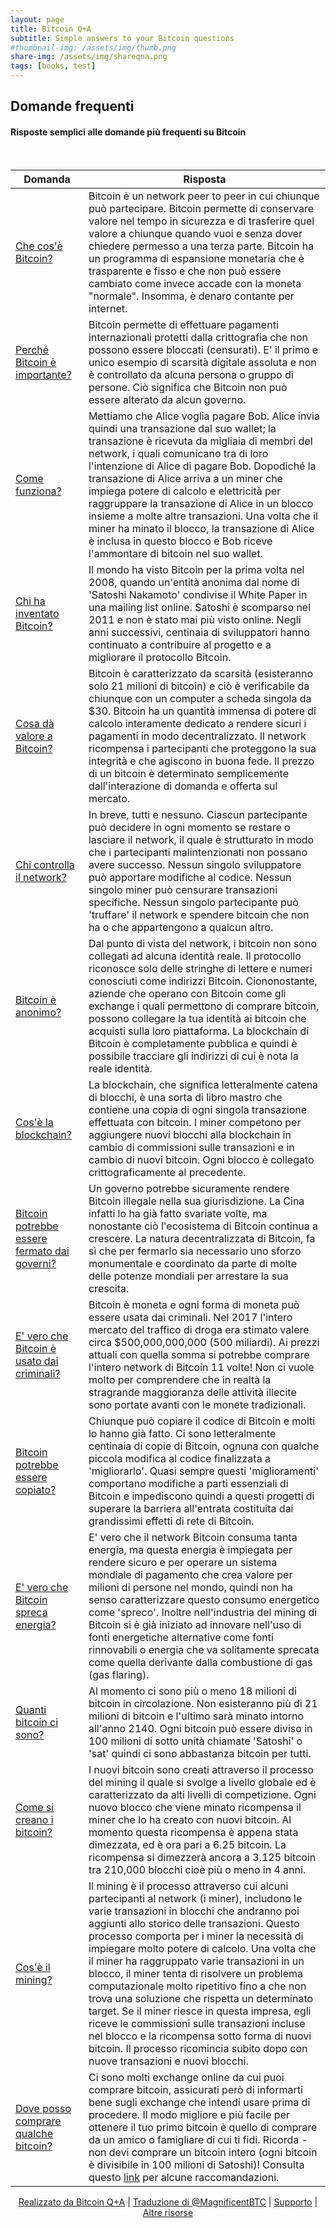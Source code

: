 ```yaml
---
layout: page
title: Bitcoin Q+A
subtitle: Simple answers to your Bitcoin questions
#thumbnail-img: /assets/img/thumb.png
share-img: /assets/img/shareqna.png
tags: [books, test]
---
```


## Domande frequenti

#### Risposte semplici alle domande più frequenti su Bitcoin

<br/>


| Domanda                                                   | Risposta                                                                             |
|------------------------------------------------------------|------------------------------------------------------------------------------------|
| [Che cos'è Bitcoin?]()                 | Bitcoin è un network peer to peer in cui chiunque può partecipare. Bitcoin permette di conservare valore nel tempo in sicurezza e di trasferire quel valore a chiunque quando vuoi e senza dover chiedere permesso a una terza parte. Bitcoin ha un programma di espansione monetaria che è trasparente e fisso e che non può essere cambiato come invece accade con la moneta "normale". Insomma, è denaro contante per internet.                                     |
| [Perché Bitcoin è importante?]()     | Bitcoin permette di effettuare pagamenti internazionali protetti dalla crittografia che non possono essere bloccati (censurati). E' il primo e unico esempio di scarsità digitale assoluta e non è controllato da alcuna persona o gruppo di persone. Ciò significa che Bitcoin non può essere alterato da alcun governo.                               |
| [Come funziona?]()    | Mettiamo che Alice voglia pagare Bob. Alice invia quindi una transazione dal suo wallet; la transazione è ricevuta da migliaia di membri del network, i quali comunicano tra di loro l'intenzione di Alice di pagare Bob. Dopodiché la transazione di Alice arriva a un miner che impiega potere di calcolo e elettricità per raggruppare la transazione di Alice in un blocco insieme a molte altre transazioni. Una volta che il miner ha minato il blocco, la transazione di Alice è inclusa in questo blocco e Bob riceve l'ammontare di bitcoin nel suo wallet. |
| [Chi ha inventato Bitcoin?]()      | Il mondo ha visto Bitcoin per la prima volta nel 2008, quando un'entità anonima dal nome di 'Satoshi Nakamoto' condivise il White Paper in una mailing list online. Satoshi è scomparso nel 2011 e non è stato mai più visto online. Negli anni successivi, centinaia di sviluppatori hanno continuato a contribuire al progetto e a migliorare il protocollo Bitcoin. |
| [Cosa dà valore a Bitcoin?]()      | Bitcoin è caratterizzato da scarsità (esisteranno solo 21 milioni di bitcoin) e ciò è verificabile da chiunque con un computer a scheda singola da $30. Bitcoin ha un quantità immensa di potere di calcolo interamente dedicato a rendere sicuri i pagamenti in modo decentralizzato. Il network ricompensa i partecipanti che proteggono la sua integrità e che agiscono in buona fede. Il prezzo di un bitcoin è determinato semplicemente dall'interazione di domanda e offerta sul mercato. |      
| [Chi controlla il network?]()      | In breve, tutti e nessuno. Ciascun partecipante può decidere in ogni momento se restare o lasciare il network, il quale è strutturato in modo che i partecipanti malintenzionati non possano avere successo. Nessun singolo sviluppatore può apportare modifiche al codice. Nessun singolo miner può censurare transazioni specifiche. Nessun singolo partecipante può 'truffare' il network e spendere bitcoin che non ha o che appartengono a qualcun altro. |
| [Bitcoin è anonimo?]()      | Dal punto di vista del network, i bitcoin non sono collegati ad alcuna identità reale. Il protocollo riconosce solo delle stringhe di lettere e numeri conosciuti come indirizzi Bitcoin. Ciononostante, aziende che operano con Bitcoin come gli exchange i quali permettono di comprare bitcoin, possono collegare la tua identità ai bitcoin che acquisti sulla loro piattaforma. La blockchain di Bitcoin è completamente pubblica e quindi è possibile tracciare gli indirizzi di cui è nota la reale identità. |
| [Cos'è la blockchain?]()      | La blockchain, che significa letteralmente catena di blocchi, è una sorta di libro mastro che contiene una copia di ogni singola transazione effettuata con bitcoin. I miner competono per aggiungere nuovi blocchi alla blockchain in cambio di commissioni sulle transazioni e in cambio di nuovi bitcoin. Ogni blocco è collegato crittograficamente al precedente. |
| [Bitcoin potrebbe essere fermato dai governi?]()     | Un governo potrebbe sicuramente rendere Bitcoin illegale nella sua giurisdizione. La Cina infatti lo ha già fatto svariate volte, ma nonostante ciò l'ecosistema di Bitcoin continua a crescere. La natura decentralizzata di Bitcoin, fa sì che per fermarlo sia necessario uno sforzo monumentale e coordinato da parte di molte delle potenze mondiali per arrestare la sua crescita. |
| [E' vero che Bitcoin è usato dai criminali?]()      | Bitcoin è moneta e ogni forma di moneta può essere usata dai criminali. Nel 2017 l'intero mercato del traffico di droga era stimato valere circa $500,000,000,000 (500 miliardi). Ai prezzi attuali con quella somma si potrebbe comprare l'intero network di Bitcoin 11 volte! Non ci vuole molto per comprendere che in realtà la stragrande maggioranza delle attività illecite sono portate avanti con le monete tradizionali.  |
| [Bitcoin potrebbe essere copiato?]()      | Chiunque può copiare il codice di Bitcoin e molti lo hanno già fatto. Ci sono letteralmente centinaia di copie di Bitcoin, ognuna con qualche piccola modifica al codice finalizzata a 'migliorarlo'. Quasi sempre questi 'miglioramenti' comportano modifiche a parti essenziali di Bitcoin e impediscono quindi a questi progetti di superare la barriera all'entrata costituita dai grandissimi effetti di rete di Bitcoin.  |
| [E' vero che Bitcoin spreca energia?]()     | E' vero che il network Bitcoin consuma tanta energia, ma questa energia è impiegata per rendere sicuro e per operare un sistema mondiale di pagamento che crea valore per milioni di persone nel mondo, quindi non ha senso caratterizzare questo consumo energetico come 'spreco'. Inoltre nell'industria del mining di Bitcoin si è già iniziato ad innovare nell'uso di fonti energetiche alternative come fonti rinnovabili o energia che va solitamente sprecata come quella derivante dalla combustione di gas (gas flaring).  |
| [Quanti bitcoin ci sono?]()     | Al momento ci sono più o meno 18 milioni di bitcoin in circolazione. Non esisteranno più di 21 milioni di bitcoin e l'ultimo sarà minato intorno all'anno 2140. Ogni bitcoin può essere diviso in 100 milioni di sotto unità chiamate 'Satoshi' o 'sat' quindi ci sono abbastanza bitcoin per tutti.  |
| [Come si creano i bitcoin?]()     | I nuovi bitcoin sono creati attraverso il processo del mining il quale si svolge a livello globale ed è caratterizzato da alti livelli di competizione. Ogni nuovo blocco che viene minato ricompensa il miner che lo ha creato con nuovi bitcoin. Al momento questa ricompensa è appena stata dimezzata, ed è ora pari a 6.25 bitcoin. La ricompensa si dimezzerà ancora a 3.125 bitcoin tra 210,000 blocchi cioè più o meno in 4 anni.  |
| [Cos'è il mining?]()     | Il mining è il processo attraverso cui alcuni partecipanti al network (i miner), includono le varie transazioni in blocchi che andranno poi aggiunti allo storico delle transazioni. Questo processo comporta per i miner la necessità di impiegare molto potere di calcolo. Una volta che il miner ha raggruppato varie transazioni in un blocco, il miner tenta di risolvere un problema computazionale molto ripetitivo fino a che non trova una soluzione che rispetta un determinato target. Se il miner riesce in questa impresa, egli riceve le commissioni sulle transazioni incluse nel blocco e la ricompensa sotto forma di nuovi bitcoin. Il processo ricomincia subito dopo con nuove transazioni e nuovi blocchi.  |
| [Dove posso comprare qualche bitcoin?]()     | Ci sono molti exchange online da cui puoi comprare bitcoin, assicurati però di informarti bene sugli exchange che intendi usare prima di procedere. Il modo migliore e più facile per ottenere il tuo primo bitcoin è quello di comprare da un amico o famigliare di cui ti fidi. Ricorda - non devi comprare un bitcoin intero (ogni bitcoin è divisibile in 100 milioni di Satoshi)! Consulta questo [link](/qna/it/recommendations) per alcune raccomandazioni.  |  

    

<p align="center">
  <a href="https://twitter.com/BitcoinQ_A">Realizzato da Bitcoin Q+A</a> |
  <a href="https://twitter.com/MagnificentBTC">Traduzione di @MagnificentBTC</a> |
  <a href="http://stacking.tips">Supporto</a> |
  <a href="https://bitcoiner.guide">Altre risorse</a>
  <br><br>
</p>

